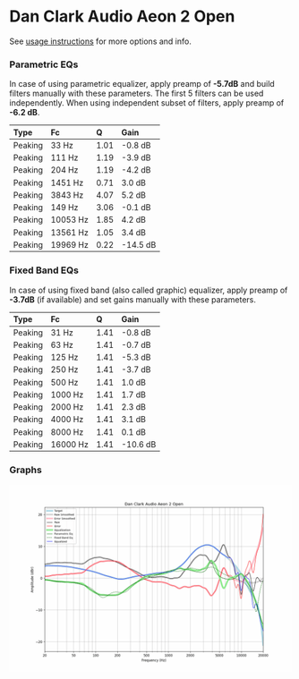# Dan Clark Audio Aeon 2 Open
See [usage instructions](https://github.com/jaakkopasanen/AutoEq#usage) for more options and info.

### Parametric EQs
In case of using parametric equalizer, apply preamp of **-5.7dB** and build filters manually
with these parameters. The first 5 filters can be used independently.
When using independent subset of filters, apply preamp of **-6.2 dB**.

| Type    | Fc       |    Q | Gain     |
|:--------|:---------|:-----|:---------|
| Peaking | 33 Hz    | 1.01 | -0.8 dB  |
| Peaking | 111 Hz   | 1.19 | -3.9 dB  |
| Peaking | 204 Hz   | 1.19 | -4.2 dB  |
| Peaking | 1451 Hz  | 0.71 | 3.0 dB   |
| Peaking | 3843 Hz  | 4.07 | 5.2 dB   |
| Peaking | 149 Hz   | 3.06 | -0.1 dB  |
| Peaking | 10053 Hz | 1.85 | 4.2 dB   |
| Peaking | 13561 Hz | 1.05 | 3.4 dB   |
| Peaking | 19969 Hz | 0.22 | -14.5 dB |

### Fixed Band EQs
In case of using fixed band (also called graphic) equalizer, apply preamp of **-3.7dB**
(if available) and set gains manually with these parameters.

| Type    | Fc       |    Q | Gain     |
|:--------|:---------|:-----|:---------|
| Peaking | 31 Hz    | 1.41 | -0.8 dB  |
| Peaking | 63 Hz    | 1.41 | -0.7 dB  |
| Peaking | 125 Hz   | 1.41 | -5.3 dB  |
| Peaking | 250 Hz   | 1.41 | -3.7 dB  |
| Peaking | 500 Hz   | 1.41 | 1.0 dB   |
| Peaking | 1000 Hz  | 1.41 | 1.7 dB   |
| Peaking | 2000 Hz  | 1.41 | 2.3 dB   |
| Peaking | 4000 Hz  | 1.41 | 3.1 dB   |
| Peaking | 8000 Hz  | 1.41 | 0.1 dB   |
| Peaking | 16000 Hz | 1.41 | -10.6 dB |

### Graphs
![](./Dan%20Clark%20Audio%20Aeon%202%20Open.png)